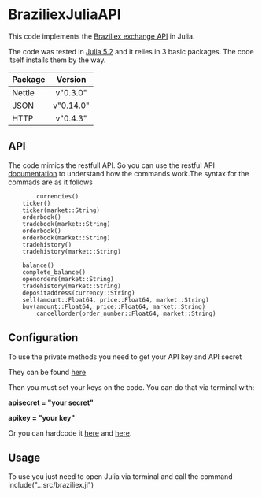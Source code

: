# BraziliexJuliaAPI

This code implements the [Braziliex exchange API](https://braziliex.com/exchange/api.php) in Julia.

The code was tested in [Julia 5.2](https://julialang.org/downloads/oldreleases.html) and it relies in 3 basic packages.
The code itself installs them by the way.

| Package   |      Version      |
|----------|:-------------:|
| Nettle|  v"0.3.0" |
| JSON |  v"0.14.0"     |
| HTTP | v"0.4.3" |


## API
The code mimics the restfull API. So you can use the restful API [documentation](https://braziliex.com/exchange/api.php) to understand how the commands work.The syntax for the commads are as it follows
  
            currencies()
		ticker()
		ticker(market::String)
		orderbook()
		tradebook(market::String)
		orderbook()
		orderbook(market::String)
		tradehistory()
		tradehistory(market::String)
		
		balance()
		complete_balance()
		openorders(market::String)
		tradehistory(market::String)
		depositaddress(currency::String)
		sell(amount::Float64, price::Float64, market::String)
		buy(amount::Float64, price::Float64, market::String)
            cancellorder(order_number::Float64, market::String)
            
## Configuration
To use the private methods you need to get your API key and API secret

They can be found [here](https://braziliex.com/exchange/api_key.php)

Then you must set your keys on the code.
You can do that via terminal with:

  **apisecret = "your secret"**

  **apikey = "your key"**

Or you can hardcode it [here](https://github.com/NaelsonDouglas/BraziliexJuliaAPI/blob/master/src/braziliex.jl#L16) and [here](https://github.com/NaelsonDouglas/BraziliexJuliaAPI/blob/master/src/braziliex.jl#L17).

## Usage
To use you just need to open Julia via terminal and call the command
include("...src/braziliex.jl")


    

